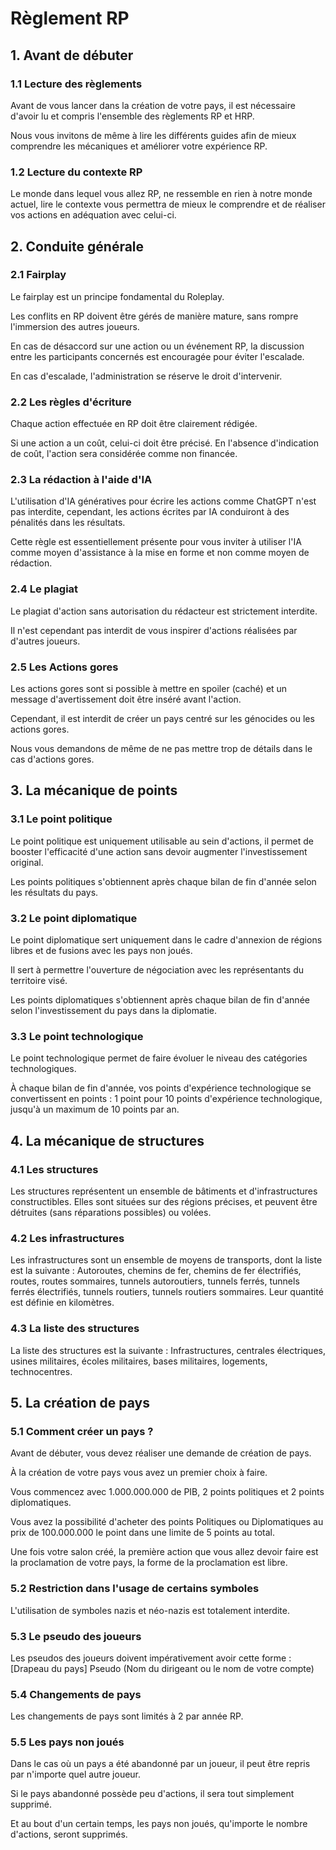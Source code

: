# Règlement RP

## 1. Avant de débuter

### 1.1 Lecture des règlements
Avant de vous lancer dans la création de votre pays, il est nécessaire d'avoir lu et compris l'ensemble des règlements RP et HRP.

Nous vous invitons de même à lire les différents guides afin de mieux comprendre les mécaniques et améliorer votre expérience RP.

### 1.2 Lecture du contexte RP
Le monde dans lequel vous allez RP, ne ressemble en rien à notre monde actuel, lire le contexte vous permettra de mieux le comprendre et de réaliser vos actions en adéquation avec celui-ci.

## 2. Conduite générale

### 2.1 Fairplay
Le fairplay est un principe fondamental du Roleplay.

Les conflits en RP doivent être gérés de manière mature, sans rompre l'immersion des autres joueurs.

En cas de désaccord sur une action ou un événement RP, la discussion entre les participants concernés est encouragée pour éviter l'escalade.

En cas d'escalade, l'administration se réserve le droit d'intervenir.

### 2.2 Les règles d'écriture
Chaque action effectuée en RP doit être clairement rédigée.

Si une action a un coût, celui-ci doit être précisé. En l'absence d'indication de coût, l'action sera considérée comme non financée.

### 2.3 La rédaction à l'aide d'IA
L'utilisation d'IA génératives pour écrire les actions comme ChatGPT n'est pas interdite, cependant, les actions écrites par IA conduiront à des pénalités dans les résultats.

Cette règle est essentiellement présente pour vous inviter à utiliser l'IA comme moyen d'assistance à la mise en forme et non comme moyen de rédaction.

### 2.4 Le plagiat
Le plagiat d'action sans autorisation du rédacteur est strictement interdite.

Il n'est cependant pas interdit de vous inspirer d'actions réalisées par d'autres joueurs.

### 2.5 Les Actions gores
Les actions gores sont si possible à mettre en spoiler (caché) et un message d'avertissement doit être inséré avant l'action.

Cependant, il est interdit de créer un pays centré sur les génocides ou les actions gores.

Nous vous demandons de même de ne pas mettre trop de détails dans le cas d'actions gores.

## 3. La mécanique de points

### 3.1 Le point politique
Le point politique est uniquement utilisable au sein d'actions, il permet de booster l'efficacité d'une action sans devoir augmenter l'investissement original.

Les points politiques s'obtiennent après chaque bilan de fin d'année selon les résultats du pays.

### 3.2 Le point diplomatique
Le point diplomatique sert uniquement dans le cadre d'annexion de régions libres et de fusions avec les pays non joués.

Il sert à permettre l'ouverture de négociation avec les représentants du territoire visé.

Les points diplomatiques s'obtiennent après chaque bilan de fin d'année selon l'investissement du pays dans la diplomatie.

### 3.3 Le point technologique
Le point technologique permet de faire évoluer le niveau des catégories technologiques.

À chaque bilan de fin d'année, vos points d'expérience technologique se convertissent en points : 1 point pour 10 points d'expérience technologique, jusqu'à un maximum de 10 points par an.

## 4. La mécanique de structures

### 4.1 Les structures
Les structures représentent un ensemble de bâtiments et d'infrastructures constructibles. Elles sont situées sur des régions précises, et peuvent être détruites (sans réparations possibles) ou volées.

### 4.2 Les infrastructures
Les infrastructures sont un ensemble de moyens de transports, dont la liste est la suivante : Autoroutes, chemins de fer, chemins de fer électrifiés, routes, routes sommaires, tunnels autoroutiers, tunnels ferrés, tunnels ferrés électrifiés, tunnels routiers, tunnels routiers sommaires. Leur quantité est définie en kilomètres.

### 4.3 La liste des structures
La liste des structures est la suivante : Infrastructures, centrales électriques, usines militaires, écoles militaires, bases militaires, logements, technocentres.

## 5. La création de pays

### 5.1 Comment créer un pays ?
Avant de débuter, vous devez réaliser une demande de création de pays.

À la création de votre pays vous avez un premier choix à faire.

Vous commencez avec 1.000.000.000 de PIB, 2 points politiques et 2 points diplomatiques.

Vous avez la possibilité d'acheter des points Politiques ou Diplomatiques au prix de 100.000.000 le point dans une limite de 5 points au total.

Une fois votre salon créé, la première action que vous allez devoir faire est la proclamation de votre pays, la forme de la proclamation est libre.

### 5.2 Restriction dans l'usage de certains symboles
L'utilisation de symboles nazis et néo-nazis est totalement interdite.

### 5.3 Le pseudo des joueurs
Les pseudos des joueurs doivent impérativement avoir cette forme :
[Drapeau du pays] Pseudo (Nom du dirigeant ou le nom de votre compte)

### 5.4 Changements de pays
Les changements de pays sont limités à 2 par année RP.

### 5.5 Les pays non joués
Dans le cas où un pays a été abandonné par un joueur, il peut être repris par n'importe quel autre joueur.

Si le pays abandonné possède peu d'actions, il sera tout simplement supprimé.

Et au bout d'un certain temps, les pays non joués, qu'importe le nombre d'actions, seront supprimés.